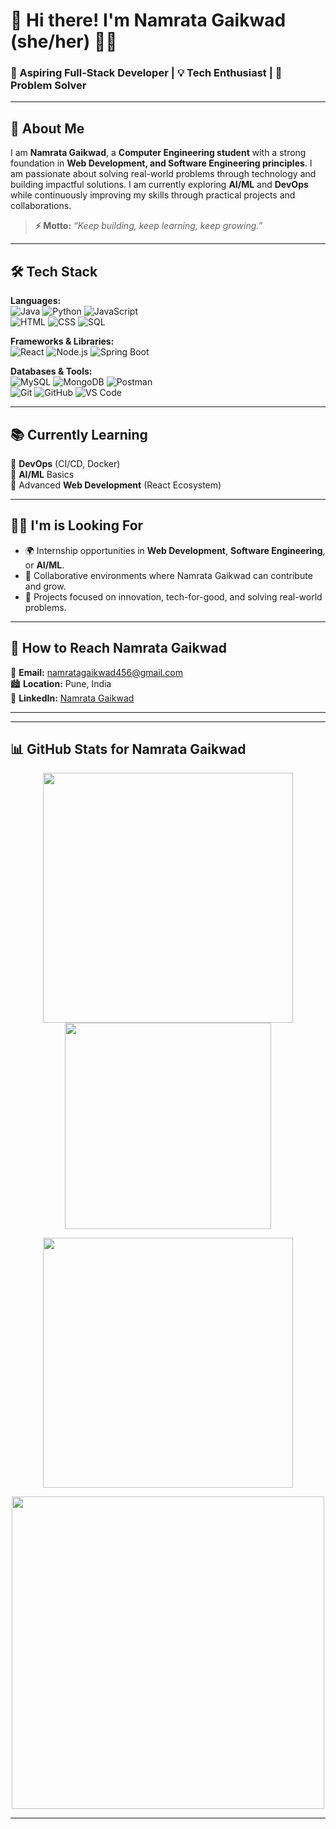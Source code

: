 # 👋 Hi there! I'm **Namrata Gaikwad** (she/her) 👩‍💻  
### 🚀 Aspiring Full-Stack Developer | 💡 Tech Enthusiast | 🎯 Problem Solver  

---

## 🌸 About Me  
I am **Namrata Gaikwad**, a **Computer Engineering student** with a strong foundation in **Web Development, and Software Engineering principles**. I am passionate about solving real-world problems through technology and building impactful solutions. I am currently exploring **AI/ML** and **DevOps** while continuously improving my skills through practical projects and collaborations.

> **⚡ Motto:** _“Keep building, keep learning, keep growing.”_

---

## 🛠️ Tech Stack  
**Languages:**  
![Java](https://img.shields.io/badge/-Java-orange?style=flat-square&logo=java) ![Python](https://img.shields.io/badge/-Python-yellow?style=flat-square&logo=python) ![JavaScript](https://img.shields.io/badge/-JavaScript-black?style=flat-square&logo=javascript)  
![HTML](https://img.shields.io/badge/-HTML5-E34F26?style=flat-square&logo=html5) ![CSS](https://img.shields.io/badge/-CSS3-1572B6?style=flat-square&logo=css3) ![SQL](https://img.shields.io/badge/-SQL-blue?style=flat-square&logo=sqlite)

**Frameworks & Libraries:**  
![React](https://img.shields.io/badge/-React-61DAFB?style=flat-square&logo=react) ![Node.js](https://img.shields.io/badge/-Node.js-339933?style=flat-square&logo=node.js) ![Spring Boot](https://img.shields.io/badge/-SpringBoot-brightgreen?style=flat-square&logo=spring)

**Databases & Tools:**  
![MySQL](https://img.shields.io/badge/-MySQL-blue?style=flat-square&logo=mysql) ![MongoDB](https://img.shields.io/badge/-MongoDB-brightgreen?style=flat-square&logo=mongodb) ![Postman](https://img.shields.io/badge/-Postman-orange?style=flat-square&logo=postman)  
![Git](https://img.shields.io/badge/-Git-F05032?style=flat-square&logo=git) ![GitHub](https://img.shields.io/badge/-GitHub-181717?style=flat-square&logo=github) ![VS Code](https://img.shields.io/badge/-VSCode-007ACC?style=flat-square&logo=visual-studio-code)

---

## 📚 Currently Learning  
🌟 **DevOps** (CI/CD, Docker)  
🌟 **AI/ML** Basics  
🌟 Advanced **Web Development** (React Ecosystem)

---

## 👩‍💼 I'm is Looking For  
- 🌍 Internship opportunities in **Web Development**, **Software Engineering**, or **AI/ML**.  
- 🤝 Collaborative environments where Namrata Gaikwad can contribute and grow.  
- 🔧 Projects focused on innovation, tech-for-good, and solving real-world problems.

---

## 💌 How to Reach Namrata Gaikwad  
📧 **Email:** namratagaikwad456@gmail.com  
🏙️ **Location:** Pune, India  
💼 **LinkedIn:** [Namrata Gaikwad](https://www.linkedin.com/in/namratagaikwad/)  

---


---

## 📊 GitHub Stats for Namrata Gaikwad  

<p align="center">
  <img src="https://github-readme-stats.vercel.app/api?username=NamrataGaikwad25&show_icons=true&theme=tokyonight" width="400" />
  <img src="https://github-readme-stats.vercel.app/api/top-langs/?username=NamrataGaikwad25&layout=compact&theme=tokyonight" width="330" />
</p>

<p align="center">
  <img src="https://github-readme-streak-stats.herokuapp.com/?user=NamrataGaikwad25&theme=tokyonight" width="400"/>
</p>

<p align="center">
  <img src="https://github-profile-trophy.vercel.app/?username=NamrataGaikwad25&theme=tokyonight&no-frame=true&row=1" width="500"/>
</p>

---

